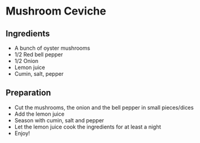 # Mushroom Ceviche

## Ingredients

- A bunch of oyster mushrooms
- 1/2 Red bell pepper
- 1/2 Onion
- Lemon juice
- Cumin, salt, pepper

## Preparation

- Cut the mushrooms, the onion and the bell pepper in small pieces/dices
- Add the lemon juice
- Season with cumin, salt and pepper
- Let the lemon juice cook the ingredients for at least a night
- Enjoy!
